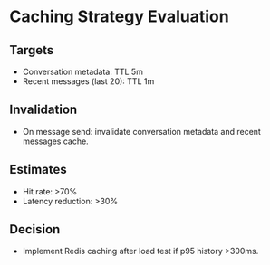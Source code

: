 # Caching Strategy Evaluation

## Targets
- Conversation metadata: TTL 5m
- Recent messages (last 20): TTL 1m

## Invalidation
- On message send: invalidate conversation metadata and recent messages cache.

## Estimates
- Hit rate: >70%
- Latency reduction: >30%

## Decision
- Implement Redis caching after load test if p95 history >300ms.
